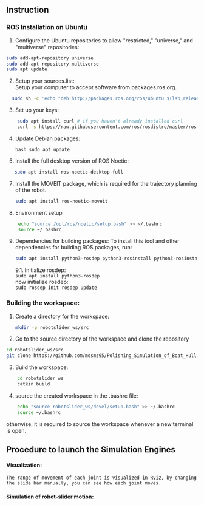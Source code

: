## Instruction

### ROS Installation on Ubuntu

 

1. Configure the Ubuntu repositories to allow "restricted," "universe," and "multiverse" repositories:

```bash
sudo add-apt-repository universe
sudo add-apt-repository multiverse
sudo apt update
```
2. Setup your sources.list:  
  Setup your computer to accept software from packages.ros.org.
  ```bash
    sudo sh -c 'echo "deb http://packages.ros.org/ros/ubuntu $(lsb_release -sc) main" > /etc/apt/sources.list.d/ros-latest.list'
  ```
3. Set up your keys:
  ```bash
      sudo apt install curl # if you haven't already installed curl
      curl -s https://raw.githubusercontent.com/ros/rosdistro/master/ros.asc | sudo apt-key add -
   ```
4. Update Debian packages:
    ```
    bash sudo apt update
   ```
6. Install the full desktop version of ROS Noetic:
  ```bash
     sudo apt install ros-noetic-desktop-full
```
7. Install the MOVEIT package, which is required for the trajectory planning of the robot.
    ```bash
    sudo apt install ros-noetic-moveit
     ```
8. Environment setup
   ```bash
    echo "source /opt/ros/noetic/setup.bash" >> ~/.bashrc
    source ~/.bashrc
   ```
9. Dependencies for building packages:
   To install this tool and other dependencies for building ROS packages, run:
   ```bash
   sudo apt install python3-rosdep python3-rosinstall python3-rosinstall-generator python3-wstool build-essential
   ```
      9.1. Initialize rosdep:   
               ``` sudo apt install python3-rosdep ```      
                 now initialize rosdep:  
               ``` sudo rosdep init rosdep update
               ```
### Building the workspace:
  1. Create a directory for the workspace:
      ```bash
      mkdir -p robotslider_ws/src
      
      ```
   2. Go to the source directory of the workspace and clone the repository

```bash
cd robotslider_ws/src   
git clone https://github.com/mosmz95/Polishing_Simulation_of_Boat_Hull.git
```
  3. Build the workspace:

```bash 
    cd robotslider_ws
    catkin build
```
  4. source the created workspace in the .bashrc file:
```bash
    echo "source robotslider_ws/devel/setup.bash" >> ~/.bashrc
    source ~/.bashrc
   ```

otherwise, it is required to source the workspace whenever a new terminal is open.

## Procedure to launch the Simulation Engines

  #### Visualization:
    The range of movement of each joint is visualized in Rviz, by changing the slide bar manually, you can see how each joint moves. 
  #### Simulation of robot-slider motion: 
